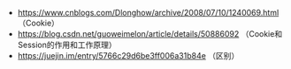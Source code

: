 - https://www.cnblogs.com/Dlonghow/archive/2008/07/10/1240069.html （Cookie）
- https://blog.csdn.net/guoweimelon/article/details/50886092  （Cookie和Session的作用和工作原理）
- https://juejin.im/entry/5766c29d6be3ff006a31b84e  （区别）
